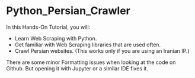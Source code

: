 # Python_Persian_Crawler
In this Hands-On Tutorial, you will:
- Learn Web Scraping with Python. 
- Get familiar with Web Scraping libraries that are used often.
- Crawl Persian websites. 
(This works only if you are using an Iranian IP.)

There are some minor Formatting issues when looking at the code on Github. But opening it with Jupyter or a similar IDE fixes it.
